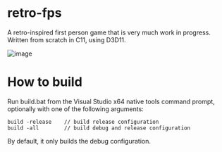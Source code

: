 # retro-fps

A retro-inspired first person game that is very much work in progress. Written from scratch in C11, using D3D11.

![image](https://user-images.githubusercontent.com/49493579/199616512-2ad899e7-79c7-48bf-a416-3dc85c7b7f22.png)


# How to build
Run build.bat from the Visual Studio x64 native tools command prompt, optionally with one of the following arguments:  
```
build -release    // build release configuration  
build -all        // build debug and release configuration  
```
  
By default, it only builds the debug configuration.
